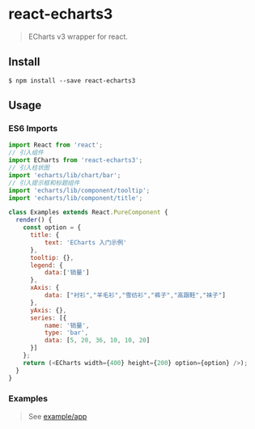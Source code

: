 # react-echarts3 
> ECharts v3 wrapper for react.

## Install

```
$ npm install --save react-echarts3
```

## Usage

### ES6 Imports

```javascript
import React from 'react';
// 引入组件
import ECharts from 'react-echarts3';
// 引入柱状图
import 'echarts/lib/chart/bar';
// 引入提示框和标题组件
import 'echarts/lib/component/tooltip';
import 'echarts/lib/component/title';

class Examples extends React.PureComponent {
  render() {
    const option = {
      title: {
          text: 'ECharts 入门示例'
      },
      tooltip: {},
      legend: {
          data:['销量']
      },
      xAxis: {
          data: ["衬衫","羊毛衫","雪纺衫","裤子","高跟鞋","袜子"]
      },
      yAxis: {},
      series: [{
          name: '销量',
          type: 'bar',
          data: [5, 20, 36, 10, 10, 20]
      }]
    };
    return (<ECharts width={400} height={200} option={option} />);
  }
}

```


### Examples

> See [example/app](https://github.com/wmzy/react-echarts3/tree/master/example/app)

